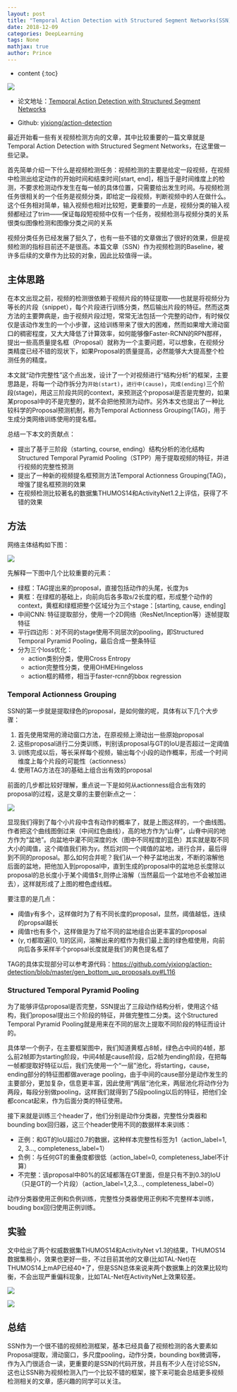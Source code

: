 ```yaml
---
layout: post
title: "Temporal Action Detection with Structured Segment Networks(SSN)"
date: 2018-12-09
categories: DeepLearning
tags: None
mathjax: true
author: Prince
---
```


* content
{:toc}

![](http://princepicbed.oss-cn-beijing.aliyuncs.com/blog_20181209200418.png)

* 论文地址：[Temporal Action Detection with Structured Segment Networks](http://arxiv.org/abs/1704.06228)

* Github: [yjxiong/action-detection](https://github.com/yjxiong/action-detection)

最近开始看一些有关视频检测方向的文章，其中比较重要的一篇文章就是Temporal Action Detection with Structured Segment Networks，在这里做一些记录。




首先简单介绍一下什么是视频检测任务：视频检测的主要是给定一段视频，在视频中检测出给定动作的开始时间和结束时间[start, end]，相当于是时间维度上的检测，不要求检测动作发生在每一帧的具体位置，只需要给出发生时间。与视频检测任务很相关的一个任务是视频分类，即给定一段视频，判断视频中的人在做什么。这个任务相对简单，输入视频也相对比较短，更重要的一点是，视频分类的输入视频都经过了trim——保证每段短视频中仅有一个任务，视频检测与视频分类的关系很类似图像检测和图像分类之间的关系

视频分类任务已经发展了挺久了，也有一些不错的文章做出了很好的效果，但是视频检测的指标目前还不是很高。本篇文章（SSN）作为视频检测的Baseline，被许多后续的文章作为比较的对象，因此比较值得一读。

## 主体思路

在本文出现之前，视频的检测很依赖于视频片段的特征提取——也就是将视频分为等长的片段（snippet），每个片段进行训练分类，然后输出片段的特征。然而这类方法的主要弊病是，由于视频片段过短，常常无法包括一个完整的动作，有时候仅仅是该动作发生的一个小步骤，这给训练带来了很大的困难，然而如果增大滑动窗口的稠密程度，又大大降低了计算效率，如何能够像Faster-RCNN的RPN那样，提出一些高质量提名框（Proposal）就称为一个主要问题，可以想象，在视频分类精度已经不错的现状下，如果Proposal的质量提高，必然能够大大提高整个检测任务的精度。

本文就“动作完整性”这个点出发，设计了一个对视频进行“结构分析”的框架，主要思路是，将每一个动作拆分为`开始(start)`，`进行中(cause)`，`完成(ending)`三个阶段(stage)，用这三阶段共同的context，来预测这个proposal是否是完整的，如果某proposal中的不是完整的，就不会把他预测为动作。另外本文也提出了一种比较科学的Proposal预测机制，称为Temporal Actionness Grouping(TAG)，用于生成分类网络训练使用的提名框。

总结一下本文的贡献点：

- 提出了基于三阶段（starting, course, ending）结构分析的池化结构Structured Temporal Pyramid Pooling（STPP）用于提取视频的特征，并进行视频的完整性预测
- 提出了一种新的视频提名框预测方法Temporal Actionness Grouping(TAG)，增强了提名框预测的效果
- 在视频检测比较著名的数据集THUMOS14和ActivityNet1.2上评估，获得了不错的效果

## 方法

网络主体结构如下图：

![](http://princepicbed.oss-cn-beijing.aliyuncs.com/blog_20181209200418.png)

先解释一下图中几个比较重要的元素：

- 绿框：TAG提出来的proposal，直接包括动作的头尾，长度为s
- 黄框：在绿框的基础上，向前向后各多取s/2长度的框，形成整个动作的context，黄框和绿框把整个区域分为三个stage：[starting, cause, ending]
- 中间CNN: 特征提取部分，使用一个2D网络（ResNet/Inception等）逐帧提取特征
- 平行四边形：对不同的stage使用不同层次的pooling，即Structured Temporal Pyramid Pooling，最后合成一整条特征
- 分为三个loss优化：
  - action类别分类，使用Cross Entropy
  - action完整性分类，使用OHMEHingeloss 
  - action框的精修，相当于faster-rcnn的bbox regression

### Temporal Actionness Grouping

SSN的第一步就是提取绿色的proposal，是如何做的呢，具体有以下几个大步骤：

1. 首先使用常用的滑动窗口方法，在原视频上滑动出一些原始proposal
2. 这些proposal进行二分类训练，判别该proposal与GT的IoU是否超过一定阈值
3. 训练完成以后，等长采样每个视频，输出每个小段的动作概率，形成一个时间维度上每个片段的可能性（actionness）
4. 使用TAG方法在3的基础上组合出有效的proposal

前面的几步都比较好理解，重点说一下是如何从actionness组合出有效的proposal的过程，这是文章的主要创新点之一：

![](http://princepicbed.oss-cn-beijing.aliyuncs.com/blog_20181209201940.png)

显现我们得到了每个小片段中含有动作的概率了，就是上图这样的，一个曲线图。作者把这个曲线图倒过来（中间红色曲线），高的地方作为“山脊”，山脊中间的地方作为“盆地”。向盆地中灌不同深度的水（图中不同程度的蓝色）其实就是取不同大小的阈值，这个阈值我们称为$\gamma$。然后对同一个阈值的盆地，进行合并，最后得到不同的proposal。那么如何合并呢？我们从一个种子盆地出发，不断的溶解他后面的盆地，把他加入到proposal中，直到生成的proposal中的盆地总长度除以proposal的总长度小于某个阈值$$\tau$,则停止溶解（当然最后一个盆地也不会被加进去），这样就形成了上图的橙色虚线框。

要注意的是几点：

- 阈值$\gamma$有多个，这样做时为了有不同长度的proposal，显然，阈值越低，连续的propsal越长
- 阈值$\tau$也有多个，这样做是为了给不同的盆地组合出更丰富的proposal
- $(\gamma, \tau)$都取遍[0, 1]的区间，溶解出来的框作为我们最上面的绿色框使用，向前向后各多采样半个propsal长度就是我们的黄色提名框了

TAG的具体实现部分可以参考源代码：https://github.com/yjxiong/action-detection/blob/master/gen_bottom_up_proposals.py#L116

### Structured Temporal Pyramid Pooling

为了能够评估proposal是否完整，SSN提出了三段动作结构分析，使用这个结构，我们proposal提出三个阶段的特征，并做完整性二分类。这个Structured Temporal Pyramid Pooling就是用来在不同的层次上提取不同阶段的特征而设计的。

具体举一个例子，在主要框架图中，我们知道黄框占8帧，绿色占中间的4帧，那么前2帧即为starting阶段，中间4帧是cause阶段，后2帧为ending阶段，在把每一帧都提取好特征以后，我们先使用一个“一层”池化，将starting，cause，ending部分的特征图都做average pooling，由于中间的cause部分是动作发生的主要部分，更加复杂，信息更丰富，因此使用“两层“池化来，两层池化将动作分为两段，每段分别做pooling，这样我们就得到了5段pooling以后的特征，把他们全都concat起来，作为后面分类的特征使用。

接下来就是训练三个header了，他们分别是动作分类器，完整性分类器和bounding box回归器，这三个header使用不同的数据样本来训练：

- 正例：和GT的IoU超过0.7的数据，这种样本完整性标签为1（action_label=1, 2, 3…, completeness_label=1）
- 负例：与任何GT的重叠度都很低（action_label=0, completeness_label不计算）
- 不完整：该proposal中80%的区域都落在GT里面，但是只有不到0.3的IoU（只是GT的一个片段）（action_label=1,2,3…, completeness_label=0）

动作分类器使用正例和负例训练，完整性分类器使用正例和不完整样本训练，bouding box回归使用正例训练。

## 实验

文中给出了两个权威数据集THUMOS14和ActivityNet v1.3的结果，THUMOS14数据集稍小，效果也更好一些，不过目前其他的文章(比如TAL-Net)在THUMOS14上mAP已经40+了，但是SSN总体来说来两个数据集上的效果比较均衡，不会出现严重偏科现象，比如TAL-Net在ActivityNet上效果较差。

![](http://princepicbed.oss-cn-beijing.aliyuncs.com/blog_20181209204609.png)

![](http://princepicbed.oss-cn-beijing.aliyuncs.com/blog_20181209204625.png)



## 总结

SSN作为一个很不错的视频检测框架，基本已经具备了视频检测的各大要素如Proposal提取，滑动窗口，多尺度pooling，动作分类，bounding box微调等，作为入门很适合一读，更重要的是SSN的代码开放，并且有不少人在讨论SSN，这也让SSN称为视频检测入门一个比较不错的框架，接下来可能会总结更多视频检测相关的文章，感兴趣的同学可以关注。